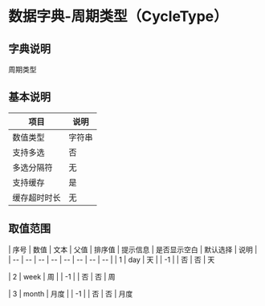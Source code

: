 # 数据字典-周期类型（CycleType）
## 字典说明
周期类型

## 基本说明
| 项目 | 说明 |
| -- | -- |
| 数值类型 | 字符串 |
| 支持多选 | 否 |
| 多选分隔符 | 无 |
| 支持缓存 | 是 |
| 缓存超时时长 | 无 |

## 取值范围
| 序号 | 数值 | 文本 | 父值 | 排序值 | 提示信息 | 是否显示空白 | 默认选择 | 说明 |
| -- | -- | -- | -- | -- | -- | -- | -- |
| 1 | day | 天 |  | -1 |  | 否 | 否 | 天

| 2 | week | 周 |  | -1 |  | 否 | 否 | 周

| 3 | month | 月度 |  | -1 |  | 否 | 否 | 月度



